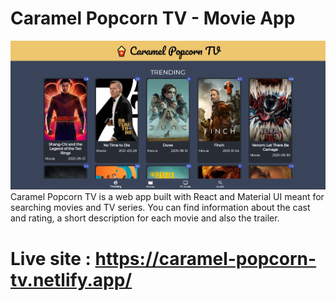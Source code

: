 # Caramel Popcorn TV - Movie App


![Caramel Popcorn TV - Movie App](https://github.com/theodorbigu/Caramel-Popcorn-TV---Movie-App/blob/main/src/images/demo.jpg?raw=true)
<br/>
Caramel Popcorn TV is a web app built with React and Material UI meant for searching movies and TV series. You can find information about the cast and rating, a short description for each movie and also the trailer.
# Live site : https://caramel-popcorn-tv.netlify.app/
